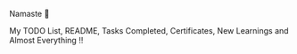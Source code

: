 Namaste :pray:

My TODO List, README, Tasks Completed, Certificates, New Learnings and Almost Everything !!
